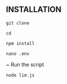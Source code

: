 ## INSTALLATION

```
git clone 
```
```
cd
```
```
npm install
```
```
nano .env
```
~ Run the script
```
node lim.js
```
